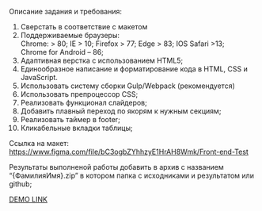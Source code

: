Описание задания и требования:
1)	Сверстать в соответствие с макетом
2)	Поддерживаемые браузеры:   
	Chrome: > 80; 
	IE > 10; 
	Firefox > 77;
	Edge > 83; 
	IOS Safari >13;  
	Chrome for Android – 86;
3)	Адаптивная верстка с использованием HTML5;
4)	Единообразное написание и форматирование кода в HTML, CSS и JavaScript.
5)	Использовать систему сборки Gulp/Webpack (рекомендуется)
6)	Использовать препроцессор CSS;
7)	Реализовать функционал слайдеров;
8)	Добавить плавный переход по якорям к нужным секциям;
9)	Реализовать таймер в footer;
10)	 Кликабельные вкладки таблицы;


Ссылка на макет:  https://www.figma.com/file/bC3ogbZYhhzyE1HrAH8Wmk/Front-end-Test

Результаты выполненой работы добавить в архив с названием “{ФамилияИмя}.zip” в котором папка с исходниками и результатом или github;

[DEMO LINK](https://sTorba24.github.io/layout_cybersport/)

